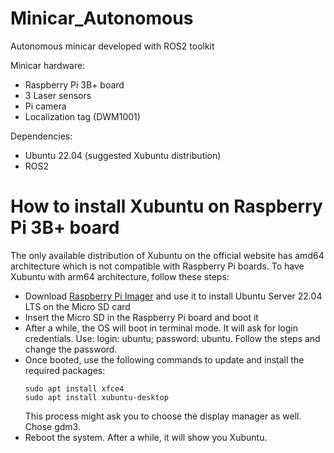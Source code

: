 # Minicar_Autonomous
Autonomous minicar developed with ROS2 toolkit

Minicar hardware:
- Raspberry Pi 3B+ board
- 3 Laser sensors
- Pi camera
- Localization tag (DWM1001)
  
Dependencies:
- Ubuntu 22.04 (suggested Xubuntu distribution)
- ROS2


# How to install Xubuntu on Raspberry Pi 3B+ board

The only available distribution of Xubuntu on the official website has amd64 architecture which is not compatible with Raspberry Pi boards. To have Xubuntu with arm64 architecture, follow these steps:
- Download [Raspberry Pi Imager](https://www.raspberrypi.com/software/) and use it to install Ubuntu Server 22.04 LTS on the Micro SD card
- Insert the Micro SD in the Raspberry Pi board and boot it
- After a while, the OS will boot in terminal mode. It will ask for login credentials. Use: login: ubuntu; password: ubuntu. Follow the steps and change the password.
- Once booted, use the following commands to update and install the required packages:
  ```
  sudo apt install xfce4
  sudo apt install xubuntu-desktop
  ```
  This process might ask you to choose the display manager as well. Chose gdm3.
- Reboot the system. After a while, it will show you Xubuntu.
